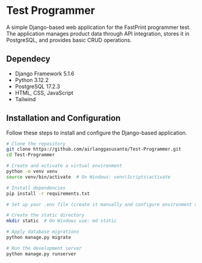 # Test Programmer
A simple Django-based web application for the FastPrint programmer test. The application manages product data through API integration, stores it in PostgreSQL, and provides basic CRUD operations.

## Dependecy
- Django Framework 5.1.6
- Python 3.12.2
- PostgreSQL 17.2.3
- HTML, CSS, JavaScript
- Tailwind

## Installation and Configuration
Follow these steps to install and configure the Django-based application.

```sh
# Clone the repository
git clone https://github.com/airlanggasusanto/Test-Programmer.git
cd Test-Programmer

# Create and activate a virtual environment
python -m venv venv
source venv/bin/activate  # On Windows: venv\Scripts\activate

# Install dependencies
pip install -r requirements.txt

# Set up your .env file (create it manually and configure environment variables)

# Create the static directory
mkdir static  # On Windows use: md static

# Apply database migrations
python manage.py migrate

# Run the development server
python manage.py runserver